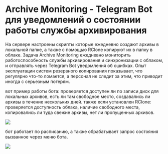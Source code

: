 # Archive Monitoring - Telegram Bot для уведомлений о состоянии работы службы архивирования

На сервере настроены скрипты которые ежедневно создают архивы в локальной папке, а также с помощью RClone копируют их в папку в облаке.
Задача Archive Monitoring ежедневно мониторить работоспособность службы архивирования и синхронизации с облаком, и отправлять через Telegram Bot уведомления об ошибках.
Опыт эксплуатации систем резервного копирования показывает, что регулярно что-то ломается, а персонал не следит за этим, что приводит иногда с серьезным потерям.

вот пример работы бота: проверяется доступен ли по записи диск для локальных архивов, есть ли там свободное место, создавались ли архивы в течение нескольких дней.
также если установлен RClone: проверяется доступность облака, наличие свободного места, копировались ли туда свежие архивы, нет ли пропущенных архивов.

![](https://i.imgur.com/8y8gBxF.png)

бот работает по расписанию, а также обрабатывает запрос состояния вызванное через меню бота.

![](https://i.imgur.com/rHlpx6C.png)

